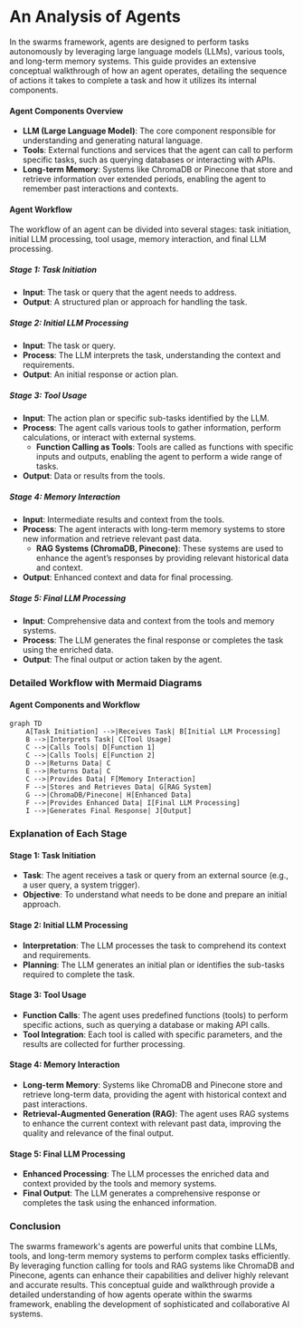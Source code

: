 # An Analysis of Agents

In the swarms framework, agents are designed to perform tasks autonomously by leveraging large language models (LLMs), various tools, and long-term memory systems. This guide provides an extensive conceptual walkthrough of how an agent operates, detailing the sequence of actions it takes to complete a task and how it utilizes its internal components.

#### Agent Components Overview

- **LLM (Large Language Model)**: The core component responsible for understanding and generating natural language.
- **Tools**: External functions and services that the agent can call to perform specific tasks, such as querying databases or interacting with APIs.
- **Long-term Memory**: Systems like ChromaDB or Pinecone that store and retrieve information over extended periods, enabling the agent to remember past interactions and contexts.

#### Agent Workflow

The workflow of an agent can be divided into several stages: task initiation, initial LLM processing, tool usage, memory interaction, and final LLM processing.

##### Stage 1: Task Initiation

- **Input**: The task or query that the agent needs to address.
- **Output**: A structured plan or approach for handling the task.

##### Stage 2: Initial LLM Processing

- **Input**: The task or query.
- **Process**: The LLM interprets the task, understanding the context and requirements.
- **Output**: An initial response or action plan.

##### Stage 3: Tool Usage

- **Input**: The action plan or specific sub-tasks identified by the LLM.
- **Process**: The agent calls various tools to gather information, perform calculations, or interact with external systems.
  - **Function Calling as Tools**: Tools are called as functions with specific inputs and outputs, enabling the agent to perform a wide range of tasks.
- **Output**: Data or results from the tools.

##### Stage 4: Memory Interaction

- **Input**: Intermediate results and context from the tools.
- **Process**: The agent interacts with long-term memory systems to store new information and retrieve relevant past data.
  - **RAG Systems (ChromaDB, Pinecone)**: These systems are used to enhance the agent’s responses by providing relevant historical data and context.
- **Output**: Enhanced context and data for final processing.

##### Stage 5: Final LLM Processing

- **Input**: Comprehensive data and context from the tools and memory systems.
- **Process**: The LLM generates the final response or completes the task using the enriched data.
- **Output**: The final output or action taken by the agent.

### Detailed Workflow with Mermaid Diagrams

#### Agent Components and Workflow

```mermaid
graph TD
    A[Task Initiation] -->|Receives Task| B[Initial LLM Processing]
    B -->|Interprets Task| C[Tool Usage]
    C -->|Calls Tools| D[Function 1]
    C -->|Calls Tools| E[Function 2]
    D -->|Returns Data| C
    E -->|Returns Data| C
    C -->|Provides Data| F[Memory Interaction]
    F -->|Stores and Retrieves Data| G[RAG System]
    G -->|ChromaDB/Pinecone| H[Enhanced Data]
    F -->|Provides Enhanced Data| I[Final LLM Processing]
    I -->|Generates Final Response| J[Output]
```

### Explanation of Each Stage

#### Stage 1: Task Initiation

- **Task**: The agent receives a task or query from an external source (e.g., a user query, a system trigger).
- **Objective**: To understand what needs to be done and prepare an initial approach.

#### Stage 2: Initial LLM Processing

- **Interpretation**: The LLM processes the task to comprehend its context and requirements.
- **Planning**: The LLM generates an initial plan or identifies the sub-tasks required to complete the task.

#### Stage 3: Tool Usage

- **Function Calls**: The agent uses predefined functions (tools) to perform specific actions, such as querying a database or making API calls.
- **Tool Integration**: Each tool is called with specific parameters, and the results are collected for further processing.

#### Stage 4: Memory Interaction

- **Long-term Memory**: Systems like ChromaDB and Pinecone store and retrieve long-term data, providing the agent with historical context and past interactions.
- **Retrieval-Augmented Generation (RAG)**: The agent uses RAG systems to enhance the current context with relevant past data, improving the quality and relevance of the final output.

#### Stage 5: Final LLM Processing

- **Enhanced Processing**: The LLM processes the enriched data and context provided by the tools and memory systems.
- **Final Output**: The LLM generates a comprehensive response or completes the task using the enhanced information.

### Conclusion

The swarms framework's agents are powerful units that combine LLMs, tools, and long-term memory systems to perform complex tasks efficiently. By leveraging function calling for tools and RAG systems like ChromaDB and Pinecone, agents can enhance their capabilities and deliver highly relevant and accurate results. This conceptual guide and walkthrough provide a detailed understanding of how agents operate within the swarms framework, enabling the development of sophisticated and collaborative AI systems.
